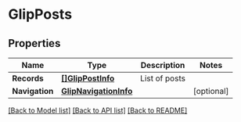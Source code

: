 # GlipPosts

## Properties

Name | Type | Description | Notes
------------ | ------------- | ------------- | -------------
**Records** | [**[]GlipPostInfo**](GlipPostInfo.md) | List of posts | 
**Navigation** | [**GlipNavigationInfo**](GlipNavigationInfo.md) |  | [optional] 

[[Back to Model list]](../README.md#documentation-for-models) [[Back to API list]](../README.md#documentation-for-api-endpoints) [[Back to README]](../README.md)


